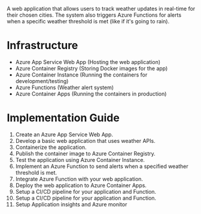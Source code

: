 A web application that allows users to track weather updates in real-time for their chosen cities. The system also triggers Azure Functions for alerts when a specific weather threshold is met (like if it's going to rain).

# Infrastructure
- Azure App Service Web App (Hosting the web application)
- Azure Container Registry (Storing Docker images for the app)
- Azure Container Instance (Running the containers for development/testing)
- Azure Functions (Weather alert system)
- Azure Container Apps (Running the containers in production)

# Implementation Guide
<ol>
  <li>Create an Azure App Service Web App.</li>
  <li>Develop a basic web application that uses weather APIs.</li>
  <li>Containerize the application.</li>
  <li>Publish the container image to Azure Container Registry.</li>
  <li>Test the application using Azure Container Instance.</li>
  <li>Implement an Azure Function to send alerts when a specified weather threshold is met.</li>
  <li>Integrate Azure Function with your web application.</li>
  <li>Deploy the web application to Azure Container Apps.</li>
  <li>Setup a CI/CD pipeline for your application and Function.</li>
  <li>Setup a CI/CD pipeline for your application and Function.</li>
  <li>Setup Application insights and Azure monitor</li>
  
</ol>
